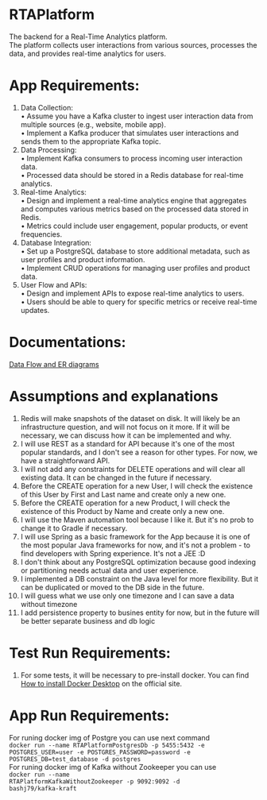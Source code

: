 # RTAPlatform
The backend for a Real-Time Analytics platform.<br/>
The platform collects user interactions from various sources, processes the data, and provides real-time analytics for users.</br>

# App Requirements:
1. Data Collection:</br>
• Assume you have a Kafka cluster to ingest user interaction data from multiple
sources (e.g., website, mobile app).</br>
• Implement a Kafka producer that simulates user interactions and sends them to
the appropriate Kafka topic.</br>
2. Data Processing:</br>
• Implement Kafka consumers to process incoming user interaction data.</br>
• Processed data should be stored in a Redis database for real-time analytics.</br>
3. Real-time Analytics:</br>
• Design and implement a real-time analytics engine that aggregates and
computes various metrics based on the processed data stored in Redis.</br>
• Metrics could include user engagement, popular products, or event
frequencies.</br>
4. Database Integration:</br>
• Set up a PostgreSQL database to store additional metadata, such as user profiles
and product information.</br>
• Implement CRUD operations for managing user profiles and product data.</br>
5. User Flow and APIs:</br>
• Design and implement APIs to expose real-time analytics to users.</br>
• Users should be able to query for specific metrics or receive real-time updates.</br>

# Documentations:
[Data Flow and ER diagrams](https://lucid.app/lucidchart/68c820c6-1d15-41d1-8175-470b36cdefe0/edit?viewport_loc=-324%2C-22%2C3304%2C1559%2C0_0&invitationId=inv_a20b2be9-e6ee-4ddb-ac7f-4a5d4b671769)</br>

# Assumptions and explanations 
1. Redis will make snapshots of the dataset on disk. It will likely be an infrastructure question, and will not focus on it more. If it will be necessary, we can discuss how it can be implemented and why.</br>
2. I will use REST as a standard for API because it's one of the most popular standards, and I don't see a reason for other types. For now, we have a straightforward API.
3. I will not add any constraints for DELETE operations and will clear all existing data. It can be changed in the future if necessary.
4. Before the CREATE operation for a new User, I will check the existence of this User by First and Last name and create only a new one.
5. Before the CREATE operation for a new Product, I will check the existence of this Product by Name and create only a new one.
6. I will use the Maven automation tool because I like it. But it's no prob to change it to Gradle if necessary.
7. I will use Spring as a basic framework for the App because it is one of the most popular Java frameworks for now, and it's not a problem - to find developers with Spring experience. It's not a JEE :D
8. I don't think about any PostgreSQL optimization because good indexing or partitioning needs actual data and user experience.
9. I implemented a DB constraint on the Java level for more flexibility. But it can be duplicated or moved to the DB side in the future.
10. I will guess what we use only one timezone and I can save a data without timezone
11. I add persistence property to busines entity for now, but in the future will be better separate business and db logic 

# Test Run Requirements:
1. For some tests, it will be necessary to pre-install docker. You can find [How to install Docker Desktop](https://docs.docker.com/desktop/install/mac-install/) on the official site.  

# App Run Requirements:
For runing docker img of Postgre you can use next command <br>
<code>docker run --name RTAPlatformPostgresDb -p 5455:5432 -e POSTGRES_USER=user -e POSTGRES_PASSWORD=password -e POSTGRES_DB=test_database -d postgres</code><br>
For runing docker img of Kafka without Zookeeper you can use <br>
<code>docker run --name RTAPlatformKafkaWithoutZookeeper  -p 9092:9092 -d bashj79/kafka-kraft</code><br>
